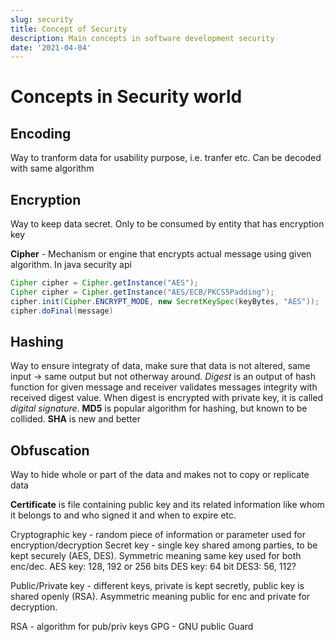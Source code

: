 ```yaml
---
slug: security
title: Concept of Security
description: Main concepts in software development security
date: '2021-04-04'
---
```


# Concepts in Security world

## Encoding   
Way to tranform data for usability purpose, i.e. tranfer etc. Can be decoded with same algorithm   

## Encryption
Way to keep data secret. Only to be consumed by entity that has encryption key    

**Cipher** - Mechanism or engine that encrypts actual message using given algorithm. In java security api   
```java
Cipher cipher = Cipher.getInstance("AES");
Cipher cipher = Cipher.getInstance("AES/ECB/PKCS5Padding");
cipher.init(Cipher.ENCRYPT_MODE, new SecretKeySpec(keyBytes, "AES"));
cipher.doFinal(message)
```


## Hashing
Way to ensure integraty of data, make sure that data is not altered, same input -> same output but not otherway around. *Digest* is an output of hash function for given message and receiver validates messages integrity with received digest value. When digest is encrypted with private key, it is called *digital signature*. 
**MD5** is popular algorithm for hashing, but known to be collided. 
**SHA** is new and better

## Obfuscation
Way to hide whole or part of the data and makes not to copy or replicate data  

**Certificate** is file containing public key and its related information like whom it belongs to and who signed it and when to expire etc.


Cryptographic key - random piece of information or parameter used for encryption/decryption
Secret key - single key shared among parties, to be kept securely (AES, DES). Symmetric meaning same key used for both enc/dec.
AES key: 128, 192 or 256 bits
DES key: 64 bit
DES3: 56, 112?


Public/Private key - different keys, private is kept secretly, public key is shared openly (RSA). Asymmetric meaning public for enc and private for decryption. 


RSA - algorithm for pub/priv keys
GPG - GNU public Guard

